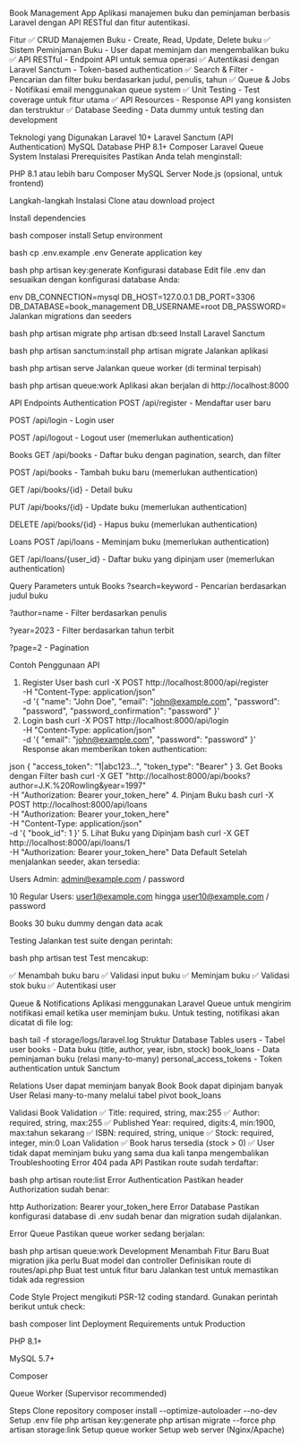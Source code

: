 Book Management App
Aplikasi manajemen buku dan peminjaman berbasis Laravel dengan API RESTful dan fitur autentikasi.

Fitur
✅ CRUD Manajemen Buku - Create, Read, Update, Delete buku
✅ Sistem Peminjaman Buku - User dapat meminjam dan mengembalikan buku
✅ API RESTful - Endpoint API untuk semua operasi
✅ Autentikasi dengan Laravel Sanctum - Token-based authentication
✅ Search & Filter - Pencarian dan filter buku berdasarkan judul, penulis, tahun
✅ Queue & Jobs - Notifikasi email menggunakan queue system
✅ Unit Testing - Test coverage untuk fitur utama
✅ API Resources - Response API yang konsisten dan terstruktur
✅ Database Seeding - Data dummy untuk testing dan development

Teknologi yang Digunakan
Laravel 10+
Laravel Sanctum (API Authentication)
MySQL Database
PHP 8.1+
Composer
Laravel Queue System
Instalasi
Prerequisites
Pastikan Anda telah menginstall:

PHP 8.1 atau lebih baru
Composer
MySQL Server
Node.js (opsional, untuk frontend)

Langkah-langkah Instalasi
Clone atau download project

Install dependencies

bash
composer install
Setup environment

bash
cp .env.example .env
Generate application key

bash
php artisan key:generate
Konfigurasi database
Edit file .env dan sesuaikan dengan konfigurasi database Anda:

env
DB_CONNECTION=mysql
DB_HOST=127.0.0.1
DB_PORT=3306
DB_DATABASE=book_management
DB_USERNAME=root
DB_PASSWORD=
Jalankan migrations dan seeders

bash
php artisan migrate
php artisan db:seed
Install Laravel Sanctum

bash
php artisan sanctum:install
php artisan migrate
Jalankan aplikasi

bash
php artisan serve
Jalankan queue worker (di terminal terpisah)

bash
php artisan queue:work
Aplikasi akan berjalan di http://localhost:8000

API Endpoints
Authentication
POST /api/register - Mendaftar user baru

POST /api/login - Login user

POST /api/logout - Logout user (memerlukan authentication)

Books
GET /api/books - Daftar buku dengan pagination, search, dan filter

POST /api/books - Tambah buku baru (memerlukan authentication)

GET /api/books/{id} - Detail buku

PUT /api/books/{id} - Update buku (memerlukan authentication)

DELETE /api/books/{id} - Hapus buku (memerlukan authentication)

Loans
POST /api/loans - Meminjam buku (memerlukan authentication)

GET /api/loans/{user_id} - Daftar buku yang dipinjam user (memerlukan authentication)

Query Parameters untuk Books
?search=keyword - Pencarian berdasarkan judul buku

?author=name - Filter berdasarkan penulis

?year=2023 - Filter berdasarkan tahun terbit

?page=2 - Pagination

Contoh Penggunaan API
1. Register User
bash
curl -X POST http://localhost:8000/api/register \
  -H "Content-Type: application/json" \
  -d '{
    "name": "John Doe",
    "email": "john@example.com",
    "password": "password",
    "password_confirmation": "password"
  }'
2. Login
bash
curl -X POST http://localhost:8000/api/login \
  -H "Content-Type: application/json" \
  -d '{
    "email": "john@example.com",
    "password": "password"
  }'
Response akan memberikan token authentication:

json
{
  "access_token": "1|abc123...",
  "token_type": "Bearer"
}
3. Get Books dengan Filter
bash
curl -X GET "http://localhost:8000/api/books?author=J.K.%20Rowling&year=1997" \
  -H "Authorization: Bearer your_token_here"
4. Pinjam Buku
bash
curl -X POST http://localhost:8000/api/loans \
  -H "Authorization: Bearer your_token_here" \
  -H "Content-Type: application/json" \
  -d '{
    "book_id": 1
  }'
5. Lihat Buku yang Dipinjam
bash
curl -X GET http://localhost:8000/api/loans/1 \
  -H "Authorization: Bearer your_token_here"
Data Default
Setelah menjalankan seeder, akan tersedia:

Users
Admin: admin@example.com / password

10 Regular Users: user1@example.com hingga user10@example.com / password

Books
30 buku dummy dengan data acak

Testing
Jalankan test suite dengan perintah:

bash
php artisan test
Test mencakup:

✅ Menambah buku baru
✅ Validasi input buku
✅ Meminjam buku
✅ Validasi stok buku
✅ Autentikasi user

Queue & Notifications
Aplikasi menggunakan Laravel Queue untuk mengirim notifikasi email ketika user meminjam buku. Untuk testing, notifikasi akan dicatat di file log:

bash
tail -f storage/logs/laravel.log
Struktur Database
Tables
users - Tabel user
books - Data buku (title, author, year, isbn, stock)
book_loans - Data peminjaman buku (relasi many-to-many)
personal_access_tokens - Token authentication untuk Sanctum

Relations
User dapat meminjam banyak Book
Book dapat dipinjam banyak User
Relasi many-to-many melalui tabel pivot book_loans

Validasi
Book Validation
✅ Title: required, string, max:255
✅ Author: required, string, max:255
✅ Published Year: required, digits:4, min:1900, max:tahun sekarang
✅ ISBN: required, string, unique
✅ Stock: required, integer, min:0
Loan Validation
✅ Book harus tersedia (stock > 0)
✅ User tidak dapat meminjam buku yang sama dua kali tanpa mengembalikan
Troubleshooting
Error 404 pada API
Pastikan route sudah terdaftar:

bash
php artisan route:list
Error Authentication
Pastikan header Authorization sudah benar:

http
Authorization: Bearer your_token_here
Error Database
Pastikan konfigurasi database di .env sudah benar dan migration sudah dijalankan.

Error Queue
Pastikan queue worker sedang berjalan:

bash
php artisan queue:work
Development
Menambah Fitur Baru
Buat migration jika perlu
Buat model dan controller
Definisikan route di routes/api.php
Buat test untuk fitur baru
Jalankan test untuk memastikan tidak ada regression

Code Style
Project mengikuti PSR-12 coding standard. Gunakan perintah berikut untuk check:

bash
composer lint
Deployment
Requirements untuk Production

PHP 8.1+

MySQL 5.7+

Composer

Queue Worker (Supervisor recommended)

Steps
Clone repository
composer install --optimize-autoloader --no-dev
Setup .env file
php artisan key:generate
php artisan migrate --force
php artisan storage:link
Setup queue worker
Setup web server (Nginx/Apache)


